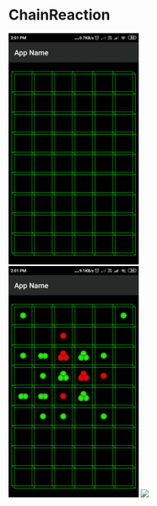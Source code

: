 # ChainReaction
<img src="Image/Screenshot_2019-07-10-14-01-01-874_com.example.shahzeb.chainreaction.png" width="256">
<img src="Image/Screenshot_2019-07-10-14-01-35-056_com.example.shahzeb.chainreaction.png" width="256">
<img src="images/Screenshot_2019-07-10-14-01-43-507_com.example.shahzeb.chainreaction.png" width="256">
